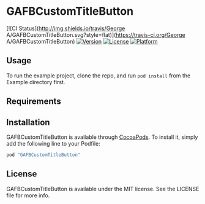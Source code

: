 # GAFBCustomTitleButton

[![CI Status](http://img.shields.io/travis/George A/GAFBCustomTitleButton.svg?style=flat)](https://travis-ci.org/George A/GAFBCustomTitleButton)
[![Version](https://img.shields.io/cocoapods/v/GAFBCustomTitleButton.svg?style=flat)](http://cocoapods.org/pods/GAFBCustomTitleButton)
[![License](https://img.shields.io/cocoapods/l/GAFBCustomTitleButton.svg?style=flat)](http://cocoapods.org/pods/GAFBCustomTitleButton)
[![Platform](https://img.shields.io/cocoapods/p/GAFBCustomTitleButton.svg?style=flat)](http://cocoapods.org/pods/GAFBCustomTitleButton)

## Usage

To run the example project, clone the repo, and run `pod install` from the Example directory first.

## Requirements

## Installation

GAFBCustomTitleButton is available through [CocoaPods](http://cocoapods.org). To install
it, simply add the following line to your Podfile:

```ruby
pod "GAFBCustomTitleButton"
```

## License

GAFBCustomTitleButton is available under the MIT license. See the LICENSE file for more info.
